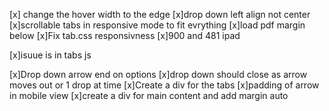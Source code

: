[x] change the hover width to the edge
[x]drop down left align not center
[x]scrollable tabs in responsive mode to fit evrything
[x]load pdf margin below
[x]Fix tab.css responsivness
[x]900 and 481 ipad

[x]isuue is in tabs js

[x]Drop down arrow end on options
[x]drop down should close as arrow moves out or 1 drop at time
[x]Create a div for the tabs
[x]padding of arrow in mobile view
[x]create a div for main content and add margin auto
